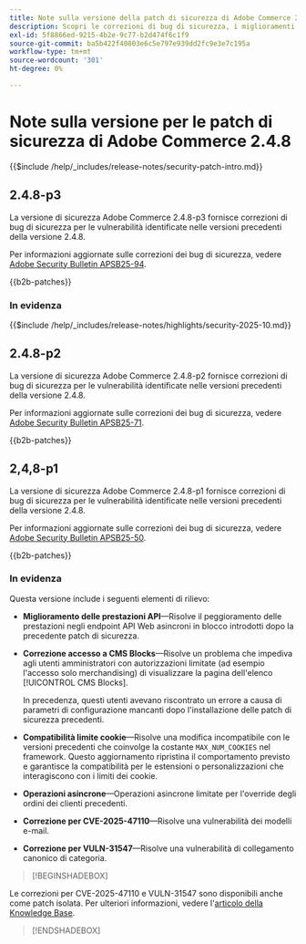 ```yaml
---
title: Note sulla versione della patch di sicurezza di Adobe Commerce 2.4.8
description: Scopri le correzioni di bug di sicurezza, i miglioramenti della sicurezza e altri aggiornamenti relativi alla sicurezza inclusi nelle versioni delle patch di sicurezza per Adobe Commerce 2.4.7.
exl-id: 5f8866ed-9215-4b2e-9c77-b2d474f6c1f9
source-git-commit: ba5b422f40803e6c5e797e939dd2fc9e3e7c195a
workflow-type: tm+mt
source-wordcount: '301'
ht-degree: 0%

---
```


# Note sulla versione per le patch di sicurezza di Adobe Commerce 2.4.8

{{$include /help/_includes/release-notes/security-patch-intro.md}}

## 2.4.8-p3

La versione di sicurezza Adobe Commerce 2.4.8-p3 fornisce correzioni di bug di sicurezza per le vulnerabilità identificate nelle versioni precedenti della versione 2.4.8.

Per informazioni aggiornate sulle correzioni dei bug di sicurezza, vedere [Adobe Security Bulletin APSB25-94](https://helpx.adobe.com/security/products/magento/apsb25-94.html).

{{b2b-patches}}

### In evidenza

{{$include /help/_includes/release-notes/highlights/security-2025-10.md}}

## 2.4.8-p2

La versione di sicurezza Adobe Commerce 2.4.8-p2 fornisce correzioni di bug di sicurezza per le vulnerabilità identificate nelle versioni precedenti della versione 2.4.8.

Per informazioni aggiornate sulle correzioni dei bug di sicurezza, vedere [Adobe Security Bulletin APSB25-71](https://helpx.adobe.com/it/security/products/magento/apsb25-71.html).

{{b2b-patches}}

## 2,4,8-p1

La versione di sicurezza Adobe Commerce 2.4.8-p1 fornisce correzioni di bug di sicurezza per le vulnerabilità identificate nelle versioni precedenti della versione 2.4.8.

Per informazioni aggiornate sulle correzioni dei bug di sicurezza, vedere [Adobe Security Bulletin APSB25-50](https://helpx.adobe.com/it/security/products/magento/apsb25-50.html).

{{b2b-patches}}

### In evidenza

Questa versione include i seguenti elementi di rilievo:

* **Miglioramento delle prestazioni API**—Risolve il peggioramento delle prestazioni negli endpoint API Web asincroni in blocco introdotti dopo la precedente patch di sicurezza.<!-- AC-14078 -->

* **Correzione accesso a CMS Blocks**—Risolve un problema che impediva agli utenti amministratori con autorizzazioni limitate (ad esempio l&#39;accesso solo merchandising) di visualizzare la pagina dell&#39;elenco [!UICONTROL CMS Blocks].

  In precedenza, questi utenti avevano riscontrato un errore a causa di parametri di configurazione mancanti dopo l&#39;installazione delle patch di sicurezza precedenti.<!-- AC-14087 -->

* **Compatibilità limite cookie**—Risolve una modifica incompatibile con le versioni precedenti che coinvolge la costante `MAX_NUM_COOKIES` nel framework. Questo aggiornamento ripristina il comportamento previsto e garantisce la compatibilità per le estensioni o personalizzazioni che interagiscono con i limiti dei cookie.<!-- AC-14475 -->

* **Operazioni asincrone**—Operazioni asincrone limitate per l&#39;override degli ordini dei clienti precedenti.<!-- AC-13917 -->

* **Correzione per CVE-2025-47110**—Risolve una vulnerabilità dei modelli e-mail.<!-- AC-14695 -->

* **Correzione per VULN-31547**—Risolve una vulnerabilità di collegamento canonico di categoria.<!-- AC-14713 -->

>[!BEGINSHADEBOX]

Le correzioni per CVE-2025-47110 e VULN-31547 sono disponibili anche come patch isolata. Per ulteriori informazioni, vedere l&#39;[articolo della Knowledge Base](https://experienceleague.adobe.com/it/docs/commerce-knowledge-base/kb/troubleshooting/known-issues-patches-attached/security-update-available-for-adobe-commerce-apsb25-50).

>[!ENDSHADEBOX]

<!-- Last updated from includes: 2025-10-06 13:12:34 -->
